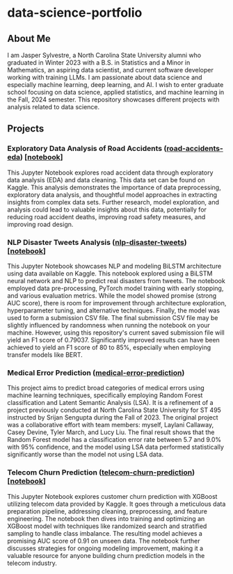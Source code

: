 # data-science-portfolio

## About Me

I am Jasper Sylvestre, a North Carolina State University alumni who graduated in Winter 2023 with a B.S. in Statistics and a Minor in Mathematics, an aspiring data scientist, and current software developer working with training LLMs. I am passionate about data science and especially machine learning, deep learning, and AI. I wish to enter graduate school focusing on data science, applied statistics, and machine learning in the Fall, 2024 semester. This repository showcases different projects with analysis related to data science.

## Projects

### Exploratory Data Analysis of Road Accidents ([road-accidents-eda](https://github.com/JasperSylvestre/data-science-portfolio/tree/main/road-accidents-eda)) [[notebook](https://nbviewer.org/github/JasperSylvestre/data-science-portfolio/blob/main/road-accidents-eda/notebooks/road-accident-eda-notebook.ipynb)]

This Jupyter Notebook explores road accident data through exploratory data analysis (EDA) and data cleaning. This data set can be found on Kaggle. This analysis demonstrates the importance of data preprocessing, exploratory data analysis, and thoughtful model approaches in extracting insights from complex data sets. Further research, model exploration, and analysis could lead to valuable insights about this data, potentially for reducing road accident deaths, improving road safety measures, and improving road design.

### NLP Disaster Tweets Analysis ([nlp-disaster-tweets](https://github.com/JasperSylvestre/data-science-portfolio/tree/main/nlp-disaster-tweets)) [[notebook](https://nbviewer.org/github/JasperSylvestre/data-science-portfolio/blob/main/nlp-disaster-tweets/notebooks/nlp-disaster-tweets-notebook.ipynb)]

This Jupyter Notebook showcases NLP and modeling BiLSTM architecture using data available on Kaggle. This notebook explored using a BiLSTM neural network and NLP to predict real disasters from tweets. The notebook employed data pre-processing, PyTorch model training with early stopping, and various evaluation metrics. While the model showed promise (strong AUC score), there is room for improvement through architecture exploration, hyperparameter tuning, and alternative techniques. Finally, the model was used to form a submission CSV file. The final submission CSV file may be slightly influenced by randomness when running the notebook on your machine. However, using this repository's current saved submission file will yield an F1 score of 0.79037. Significantly improved results can have been achieved to yield an F1 score of 80 to 85%, especially when employing transfer models like BERT.

### Medical Error Prediction ([medical-error-prediction](https://github.com/JasperSylvestre/data-science-portfolio/tree/main/medical-error-prediction))

This project aims to predict broad categories of medical errors using machine learning techniques, specifically employing Random Forest classification and Latent Semantic Analysis (LSA). It is a refinement of a project previously conducted at North Carolina State University for ST 495 instructed by Srijan Sengupta during the Fall of 2023. The original project was a collaborative effort with team members: myself, Laylani Callaway, Casey Devine, Tyler March, and Lucy Liu. The final result shows that the Random Forest model has a classification error rate between 5.7 and 9.0% with 95% confidence, and the model using LSA data performed statistically significantly worse than the model not using LSA data.

### Telecom Churn Prediction ([telecom-churn-prediction](https://github.com/JasperSylvestre/data-science-portfolio/tree/main/telecom-churn-prediction)) [[notebook](https://nbviewer.org/github/JasperSylvestre/data-science-portfolio/blob/main/telecom-churn-prediction/notebooks/telecom-churn-prediction-notebook.ipynb)]

This Jupyter Notebook explores customer churn prediction with XGBoost utilizing telecom data provided by Kaggle. It goes through a meticulous data preparation pipeline, addressing cleaning, preprocessing, and feature engineering. The notebook then dives into training and optimizing an XGBoost model with techniques like randomized search and stratified sampling to handle class imbalance. The resulting model achieves a promising AUC score of 0.91 on unseen data. The notebook further discusses strategies for ongoing modeling improvement, making it a valuable resource for anyone building churn prediction models in the telecom industry.
